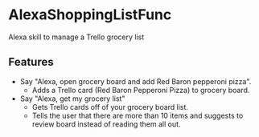 # AlexaShoppingListFunc
Alexa skill to manage a Trello grocery list

## Features
  - Say "Alexa, open grocery board and add Red Baron pepperoni pizza".
    - Adds a Trello card (Red Baron Pepperoni Pizza) to grocery board.
  - Say "Alexa, get my grocery list"
    - Gets Trello cards off of your grocery board list.
    - Tells the user that there are more than 10 items and suggests to review board instead of reading them all out.

